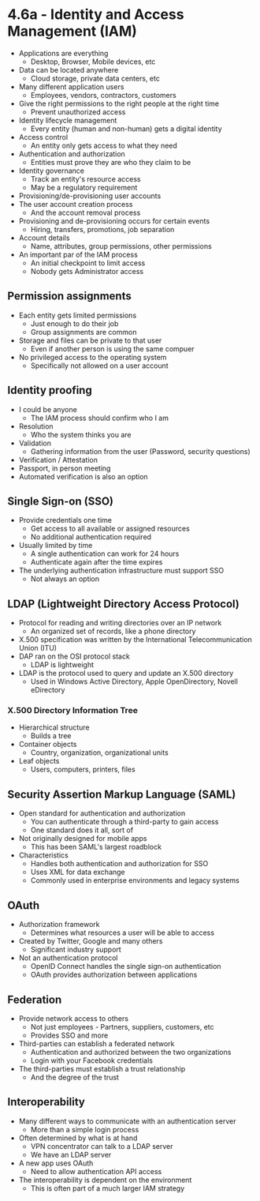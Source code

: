 # 4.6a - Identity and Access Management (IAM)
- Applications are everything
	- Desktop, Browser, Mobile devices, etc
- Data can be located anywhere
	- Cloud storage, private data centers, etc
- Many different application users
	- Employees, vendors, contractors, customers
- Give the right permissions to the right people at the right time
	- Prevent unauthorized access
- Identity lifecycle management
	- Every entity (human and non-human) gets a digital identity
- Access control
	- An entity only gets access to what they need
- Authentication and authorization
	- Entities must prove they are who they claim to be
- Identity governance
	- Track an entity's resource access
	- May be a regulatory requirement
- Provisioning/de-provisioning user accounts
- The user account creation process
	- And the account removal process
- Provisioning and de-provisioning occurs for certain events
	- Hiring, transfers, promotions, job separation
- Account details
	- Name, attributes, group permissions, other permissions
- An important par of the IAM process
	- An initial checkpoint to limit access
	- Nobody gets Administrator access
## Permission assignments
- Each entity gets limited permissions
	- Just enough to do their job
	- Group assignments are common
- Storage and files can be private to that user
	- Even if another person is using the same compuer
- No privileged access to the operating system
	- Specifically not allowed on a user account
## Identity proofing
- I could be anyone
	- The IAM process should confirm who I am
- Resolution
	- Who the system thinks you are
- Validation
	- Gathering information from the user (Password, security questions)
- Verification / Attestation
- Passport, in person meeting
- Automated verification is also an option
## Single Sign-on (SSO)
- Provide credentials one time
	- Get access to all available or assigned resources
	- No additional authentication required
- Usually limited by time
	- A single authentication can work for 24 hours
	- Authenticate again after the time expires
- The underlying authentication infrastructure must support SSO
	- Not always an option
## LDAP (Lightweight Directory Access Protocol)
- Protocol for reading and writing directories over an IP network
	- An organized set of records, like a phone directory
- X.500 specification was written by the International Telecommunication Union (ITU)
- DAP ran on the OSI protocol stack
	- LDAP is lightweight
- LDAP is the protocol used to query and update an X.500 directory
	- Used in Windows Active Directory, Apple OpenDirectory, Novell eDirectory
### X.500 Directory Information Tree
- Hierarchical structure
	- Builds a tree
- Container objects
	- Country, organization, organizational units
- Leaf objects
	- Users, computers, printers, files
## Security Assertion Markup Language (SAML)
- Open standard for authentication and authorization
	- You can authenticate through a third-party to gain access
	- One standard does it all, sort of
- Not originally designed for mobile apps
	- This has been SAML's largest roadblock
- Characteristics
	- Handles both authentication and authorization for SSO
	- Uses XML for data exchange
	- Commonly used in enterprise environments and legacy systems
## OAuth
- Authorization framework
	- Determines what resources a user will be able to access
- Created by Twitter, Google and many others
	- Significant industry support
- Not an authentication protocol
	- OpenID Connect handles the single sign-on authentication
	- OAuth provides authorization between applications
## Federation
- Provide network access to others
	- Not just employees - Partners, suppliers, customers, etc
	- Provides SSO and more
- Third-parties can establish a federated network
	- Authentication and authorized between the two organizations
	- Login with your Facebook credentials
- The third-parties must establish a trust relationship
	- And the degree of the trust
## Interoperability
- Many different ways to communicate with an authentication server
	- More than a simple login process
- Often determined by what is at hand
	- VPN concentrator can talk to a LDAP server
	- We have an LDAP server
- A new app uses OAuth
	- Need to allow authentication API access
- The interoperability is dependent on the environment
	- This is often part of a much larger IAM strategy
